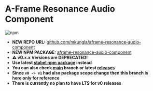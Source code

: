 # A-Frame Resonance Audio Component

![npm](https://img.shields.io/npm/dt/@digaverse/aframe-resonance-audio-component?style=plastic)

- **NEW REPO URL:** [github.com/mkungla/aframe-resonance-audio-component](https://github.com/mkungla/aframe-resonance-audio-component)
- **NEW NPM PACKAGE:** [aframe-resonance-audio-component](https://www.npmjs.com/package/aframe-resonance-audio-component)
- **⚠️ v0.x.x Versions are DEPRECATED!**
- **Use latest [stabel npm package](https://www.npmjs.com/package/aframe-resonance-audio-component) instead**
- **You can also check [main](https://github.com/mkungla/aframe-resonance-audio-component) branch or latest [releases](https://github.com/mkungla/aframe-resonance-audio-component/releases)**
- **Since `v0 -> v1` had also package scope change then this branch is here only for reference**
- **There is currently no plan to have LTS for v0 releases**

